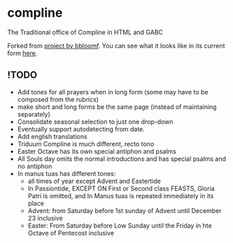 compline
========

The Traditional office of Compline in HTML and GABC

Forked from [project by bbloomf](https://github.com/bbloomf/compline).  You can see what it looks
like in its current form [here](http://sethborders.github.io/compline/).

!TODO
-----

* Add tones for all prayers when in long form (some may have to be composed from the rubrics)
* make short and long forms be the same page (instead of maintaining separately)
* Consolidate seasonal selection to just one drop-down
* Eventually support autodetecting from date.
* Add english translations
* Triduum Compline is much different, recto tono
* Easter Octave has its own special antiphon and psalms
* All Souls day omits the normal introductions and has special psalms and no antiphon
* In manus tuas has different tones:
  * all times of year except Advent and Eastertide
  * In Passiontide, EXCEPT ON First or Second class FEASTS, Gloria Patri is omitted, and In Manus tuas is repeated immediately in its place
  * Advent: from Saturday before 1st sunday of Advent until December 23 inclusive
  * Easter: From Saturday before Low Sunday until the Friday in hte Octave of Pentecost inclusive
